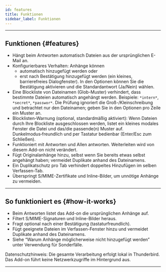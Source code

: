 ```yaml
---
id: features
title: Funktionen
sidebar_label: Funktionen
---
```


---

## Funktionen {#features}

- Hängt beim Antworten automatisch Dateien aus der ursprünglichen E-Mail an.
- Konfigurierbares Verhalten: Anhänge können
  - automatisch hinzugefügt werden oder
  - erst nach Bestätigung hinzugefügt werden (ein kleines, barrierefreies Dialogfenster). In den Optionen können Sie die Bestätigung aktivieren und die Standardantwort (Ja/Nein) wählen.
- Eine Blockliste von Dateinamen (Glob-Muster) verhindert, dass bestimmte Dateien automatisch angehängt werden. Beispiele: `*intern*`, `*secret*`, `*passwor*`.
  Die Prüfung ignoriert die Groß-/Kleinschreibung und betrachtet nur den Dateinamen; geben Sie in den Optionen pro Zeile ein Muster an.
- Blocklisten-Warnung (optional, standardmäßig aktiviert): Wenn Dateien durch Ihre Blockliste ausgeschlossen werden, listet ein kleines modales Fenster die Datei und das/die passende(n) Muster auf. Dunkelmodus‑freundlich und per Tastatur bedienbar (Enter/Esc zum Schließen).
- Funktioniert mit Antworten und Allen antworten. Weiterleiten wird von diesem Add-on nicht verändert.
- Fügt Originalanhänge hinzu, selbst wenn Sie bereits etwas selbst angehängt haben; vermeidet Duplikate anhand des Dateinamens.
- Ein Duplikatschutz pro Tab verhindert doppeltes Hinzufügen im selben Verfassen-Tab.
- Überspringt S/MIME-Zertifikate und Inline-Bilder, um unnötige Anhänge zu vermeiden.

---

## So funktioniert es {#how-it-works}

- Beim Antworten listet das Add-on die ursprünglichen Anhänge auf.
- Filtert S/MIME-Signaturen und Inline-Bilder heraus.
- Fragt optional nach einer Bestätigung (tastaturfreundlich).
- Fügt geeignete Dateien im Verfassen-Fenster hinzu und vermeidet Duplikate anhand des Dateinamens.
- Siehe “Warum Anhänge möglicherweise nicht hinzugefügt werden” unter Verwendung für Sonderfälle.

Datenschutzhinweis: Die gesamte Verarbeitung erfolgt lokal in Thunderbird. Das Add-on führt keine Netzwerkzugriffe im Hintergrund aus.

---
